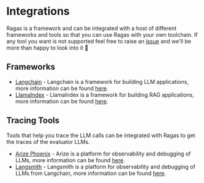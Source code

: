 # Integrations

Ragas is a framework and can be integrated with a host of different frameworks
and tools so that you can use Ragas with your own toolchain. If any tool you
want is not supported feel free to raise an [issue](https://github.com/explodinggradients/ragas/issues/new) and we'll be more than
happy to look into it 🙂


## Frameworks

- [Langchain](./langchain.md) - Langchain is a framework for building LLM applications, more information can be found [here](https://www.langchain.com/).
- [LlamaIndex](./_llamaindex.md) - LlamaIndex is a framework for building RAG applications, more information can be found [here](https://www.llamaindex.ai/).

## Tracing Tools

Tools that help you trace the LLM calls can be integrated with Ragas to get the traces of the evaluator LLMs.

-  [Arize Phoenix](./_arize.md) - Arize is a platform for observability and debugging of LLMs, more information can be found [here](https://phoenix.arize.com/).
- [Langsmith](./langsmith.md) - Langsmith is a platform for observability and debugging of LLMs from Langchain, more information can be found [here](https://www.langchain.com/langsmith).